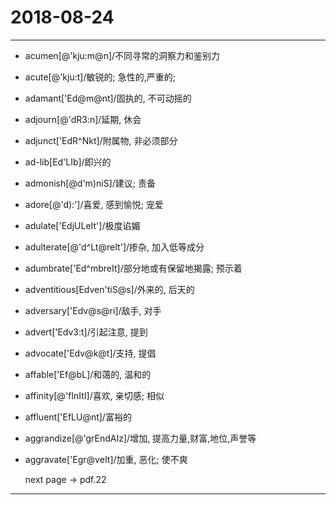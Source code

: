 # 2018-08-24

---

- acumen[@'kju:m@n]/不同寻常的洞察力和鉴别力
- acute[@'kju:t]/敏锐的; 急性的,严重的;
- adamant['Ed@m@nt]/固执的, 不可动摇的
- adjourn[@'dR3:n]/延期, 休会
- adjunct['EdR^Nkt]/附属物, 非必须部分
- ad-lib[Ed'LIb]/即兴的
- admonish[@d'm)niS]/建议; 责备
- adore[@'d):']/喜爱, 感到愉悦; 宠爱
- adulate['EdjULeIt']/极度谄媚
- adulterate[@'d^Lt@reIt']/掺杂, 加入低等成分
- adumbrate['Ed^mbreIt]/部分地或有保留地揭露; 预示着
- adventitious[Edven'tiS@s]/外来的, 后天的
- adversary['Edv@s@ri]/敌手, 对手
- advert['Edv3:t]/引起注意, 提到
- advocate['Edv@k@t]/支持, 提倡
- affable['Ef@bL]/和蔼的, 温和的
- affinity[@'fInItI]/喜欢, 亲切感; 相似
- affluent['EfLU@nt]/富裕的
- aggrandize[@'grEndAIz]/增加, 提高力量,财富,地位,声誉等
- aggravate['Egr@veIt]/加重, 恶化; 使不爽

    next page -> pdf.22

---
